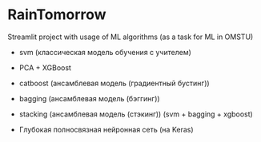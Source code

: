 # RainTomorrow
Streamlit project with usage of ML algorithms
(as a task for ML in OMSTU)

- svm (классическая модель обучения с учителем) 
    
- PCA + XGBoost
    
- catboost (ансамблевая модель (градиентный бустинг)) 
    
- bagging (ансамблевая модель (бэггинг)) 
    
- stacking (ансамблевая модель (стэкинг)) (svm + bagging + xgboost)
    
- Глубокая полносвязная нейронная сеть (на Keras)
